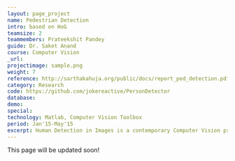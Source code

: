 ```yaml
---
layout: page_project
name: Pedestrian Detection
intro: based on HoG
teamsize: 2
teammembers: Prateekshit Pandey
guide: Dr. Saket Anand
course: Computer Vision
_url: 
projectimage: sample.png
weight: 7
reference: http://sarthakahuja.org/public/docs/report_ped_detection.pdf
category: Research
code: https://github.com/jokereactive/PersonDetector
database:
demo:
special:
technology: Matlab, Computer Vision Toolbox
period: Jan'15-May'15
excerpt: Human Detection in Images is a contemporary Computer Vision problem, still welcoming improved solutions. This subset area of object detection has seen many attempts made towards efficient implementation and in this project proposal we describe one based on Histogram of Oriented Gradients which proves to be superior than the rest in terms of both Detection rate and Error rate when using a Linear SVM Classifier
---
```

This page will be updated soon!